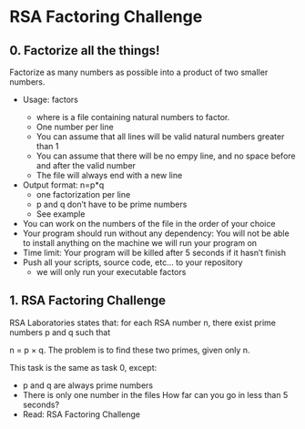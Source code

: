 # RSA Factoring Challenge

## 0. Factorize all the things!

Factorize as many numbers as possible into a product of two smaller numbers.

* Usage: factors <file>
  * where <file> is a file containing natural numbers to factor.
  * One number per line
  * You can assume that all lines will be valid natural numbers greater than 1
  * You can assume that there will be no empy line, and no space before and after the valid number
  * The file will always end with a new line
* Output format: n=p*q
  * one factorization per line
  * p and q don’t have to be prime numbers
  * See example
* You can work on the numbers of the file in the order of your choice
* Your program should run without any dependency: You will not be able to install anything on the machine we will run your program on
* Time limit: Your program will be killed after 5 seconds if it hasn’t finish
* Push all your scripts, source code, etc… to your repository
  * we will only run your executable factors

## 1. RSA Factoring Challenge

RSA Laboratories states that: for each RSA number n, there exist prime numbers p and q such that

n = p × q. The problem is to find these two primes, given only n.

This task is the same as task 0, except:

* p and q are always prime numbers
* There is only one number in the files
How far can you go in less than 5 seconds?
* Read: RSA Factoring Challenge
